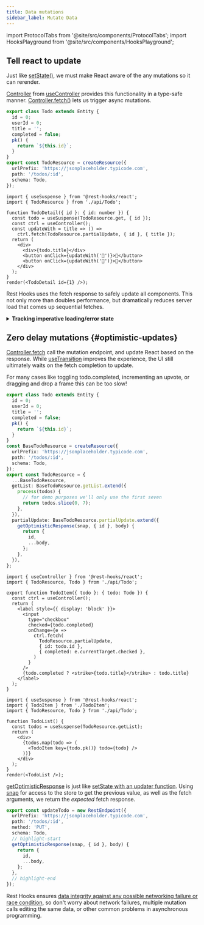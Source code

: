 ```yaml
---
title: Data mutations
sidebar_label: Mutate Data
---
```


import ProtocolTabs from '@site/src/components/ProtocolTabs';
import HooksPlayground from '@site/src/components/HooksPlayground';

<head>
  <title>Mutating asynchronous data</title>
</head>

## Tell react to update

Just like [setState()](https://beta.reactjs.org/apis/react/useState), we must make React aware of the any mutations so it can rerender.

[Controller](../api/Controller.md) from [useController](../api/useController.md) provides this functionality in a type-safe manner.
[Controller.fetch()](../api/Controller.md#fetch) lets us trigger async mutations.

[//]: # 'TODO: Add create, and delete examples as well (in tabs)'

<HooksPlayground defaultOpen="n" row>

```ts title="api/Todo.ts" collapsed
export class Todo extends Entity {
  id = 0;
  userId = 0;
  title = '';
  completed = false;
  pk() {
    return `${this.id}`;
  }
}
export const TodoResource = createResource({
  urlPrefix: 'https://jsonplaceholder.typicode.com',
  path: '/todos/:id',
  schema: Todo,
});
```

```tsx title="Todo.tsx" {8}
import { useSuspense } from '@rest-hooks/react';
import { TodoResource } from './api/Todo';

function TodoDetail({ id }: { id: number }) {
  const todo = useSuspense(TodoResource.get, { id });
  const ctrl = useController();
  const updateWith = title => () =>
    ctrl.fetch(TodoResource.partialUpdate, { id }, { title });
  return (
    <div>
      <div>{todo.title}</div>
      <button onClick={updateWith('🥑')}>🥑</button>
      <button onClick={updateWith('💖')}>💖</button>
    </div>
  );
}
render(<TodoDetail id={1} />);
```

</HooksPlayground>

Rest Hooks uses the fetch response to safely update all components. This not only more than doubles
performance, but dramatically reduces server load that comes up sequential fetches.

<details><summary><b>Tracking imperative loading/error state</b></summary>

[useLoading()](../api/useLoading.md) enhances async functions by tracking their loading and error states.

```tsx
import { useController } from '@rest-hooks/react';
import { useLoading } from '@rest-hooks/hooks';

function ArticleEdit() {
  const ctrl = useController();
  // highlight-next-line
  const [handleSubmit, loading, error] = useLoading(
    data => ctrl.fetch(todoUpdate, { id }, data),
    [ctrl],
  );
  return <ArticleForm onSubmit={handleSubmit} loading={loading} />;
}
```

React 18 version with [useTransition](https://beta.reactjs.org/apis/react/useTransition)

```tsx
import { useTransition } from 'react';
import { useController } from '@rest-hooks/react';
import { useLoading } from '@rest-hooks/hooks';

function ArticleEdit() {
  const ctrl = useController();
  const [loading, startTransition] = useTransition();
  const handleSubmit = data =>
    startTransition(() => ctrl.fetch(todoUpdate, { id }, data));
  return <ArticleForm onSubmit={handleSubmit} loading={loading} />;
}
```

</details>

## Zero delay mutations {#optimistic-updates}

[Controller.fetch](../api/Controller.md#fetch) call the mutation endpoint, and update React based on the response.
While [useTransition](https://beta.reactjs.org/apis/react/useTransition) improves the experience,
the UI still ultimately waits on the fetch completion to update.

For many cases like toggling todo.completed, incrementing an upvote, or dragging and drop
a frame this can be too slow!

<HooksPlayground defaultOpen="n" row>

```ts title="api/Todo.ts" collapsed
export class Todo extends Entity {
  id = 0;
  userId = 0;
  title = '';
  completed = false;
  pk() {
    return `${this.id}`;
  }
}
const BaseTodoResource = createResource({
  urlPrefix: 'https://jsonplaceholder.typicode.com',
  path: '/todos/:id',
  schema: Todo,
});
export const TodoResource = {
  ...BaseTodoResource,
  getList: BaseTodoResource.getList.extend({
    process(todos) {
      // for demo purposes we'll only use the first seven
      return todos.slice(0, 7);
    },
  }),
  partialUpdate: BaseTodoResource.partialUpdate.extend({
    getOptimisticResponse(snap, { id }, body) {
      return {
        id,
        ...body,
      };
    },
  }),
};
```

```tsx title="TodoItem.tsx" {12}
import { useController } from '@rest-hooks/react';
import { TodoResource, Todo } from './api/Todo';

export function TodoItem({ todo }: { todo: Todo }) {
  const ctrl = useController();
  return (
    <label style={{ display: 'block' }}>
      <input
        type="checkbox"
        checked={todo.completed}
        onChange={e =>
          ctrl.fetch(
            TodoResource.partialUpdate,
            { id: todo.id },
            { completed: e.currentTarget.checked },
          )
        }
      />
      {todo.completed ? <strike>{todo.title}</strike> : todo.title}
    </label>
  );
}
```

```tsx title="TodoList.tsx" collapsed
import { useSuspense } from '@rest-hooks/react';
import { TodoItem } from './TodoItem';
import { TodoResource, Todo } from './api/Todo';

function TodoList() {
  const todos = useSuspense(TodoResource.getList);
  return (
    <div>
      {todos.map(todo => (
        <TodoItem key={todo.pk()} todo={todo} />
      ))}
    </div>
  );
}
render(<TodoList />);
```

</HooksPlayground>

[getOptimisticResponse](/rest/guides/optimistic-updates) is just like [setState with an updater function](https://beta.reactjs.org/apis/react/useState#updating-state-based-on-the-previous-state). Using [snap](../api/Snapshot.md) for access to the store to get the previous
value, as well as the fetch arguments, we return the _expected_ fetch response.

```typescript
export const updateTodo = new RestEndpoint({
  urlPrefix: 'https://jsonplaceholder.typicode.com',
  path: '/todos/:id',
  method: 'PUT',
  schema: Todo,
  // highlight-start
  getOptimisticResponse(snap, { id }, body) {
    return {
      id,
      ...body,
    };
  },
  // highlight-end
});
```

Rest Hooks ensures [data integrity against any possible networking failure or race condition](/rest/guides/optimistic-updates#optimistic-transforms), so don't
worry about network failures, multiple mutation calls editing the same data, or other common
problems in asynchronous programming.
